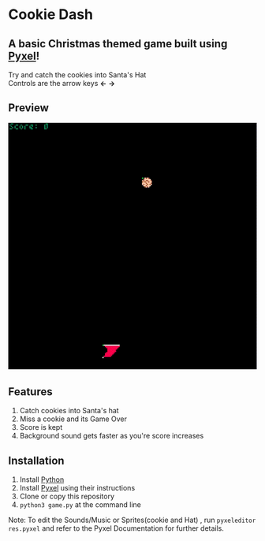 # Cookie Dash #
## A basic Christmas themed game built using [Pyxel](https://github.com/kitao/pyxel)! ## 
Try and catch the cookies into Santa's Hat   
Controls are the arrow keys **←** **→**

## Preview ##
![Demo!](https://github.com/skvrahul/cookie_dash/blob/master/files/cookie_dash.gif)
## Features ##

1. Catch cookies into Santa's hat
2. Miss a cookie and its Game Over
3. Score is kept
4. Background sound gets faster as you're score increases


## Installation ##

1. Install [Python](https://www.python.org)
2. Install [Pyxel](https://github.com/kitao/pyxel) using their instructions
3. Clone or copy this repository
4. `python3 game.py` at the command line

Note: To edit the Sounds/Music or Sprites(cookie and Hat) , run `pyxeleditor res.pyxel` and refer to the Pyxel Documentation for further details.
